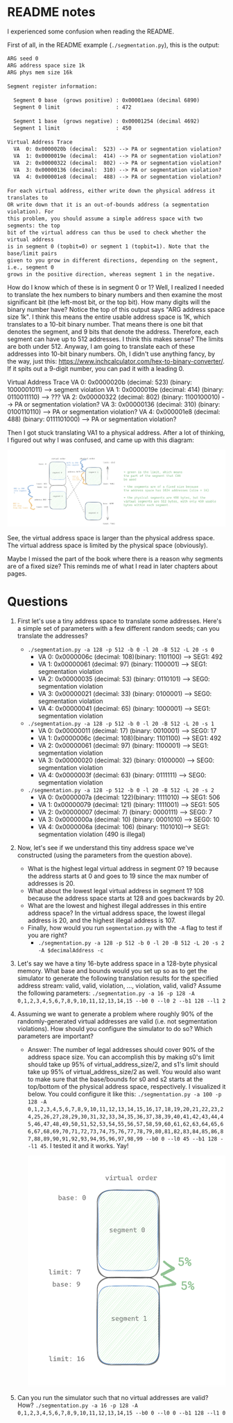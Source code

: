 # README notes

I experienced some confusion when reading the README.

First of all, in the README example (`./segmentation.py`), this is the output:

```
ARG seed 0
ARG address space size 1k
ARG phys mem size 16k

Segment register information:

  Segment 0 base  (grows positive) : 0x00001aea (decimal 6890)
  Segment 0 limit                  : 472

  Segment 1 base  (grows negative) : 0x00001254 (decimal 4692)
  Segment 1 limit                  : 450

Virtual Address Trace
  VA  0: 0x0000020b (decimal:  523) --> PA or segmentation violation?
  VA  1: 0x0000019e (decimal:  414) --> PA or segmentation violation?
  VA  2: 0x00000322 (decimal:  802) --> PA or segmentation violation?
  VA  3: 0x00000136 (decimal:  310) --> PA or segmentation violation?
  VA  4: 0x000001e8 (decimal:  488) --> PA or segmentation violation?

For each virtual address, either write down the physical address it translates to
OR write down that it is an out-of-bounds address (a segmentation violation). For
this problem, you should assume a simple address space with two segments: the top
bit of the virtual address can thus be used to check whether the virtual address
is in segment 0 (topbit=0) or segment 1 (topbit=1). Note that the base/limit pairs
given to you grow in different directions, depending on the segment, i.e., segment 0
grows in the positive direction, whereas segment 1 in the negative.
```

How do I know which of these is in segment 0 or 1? Well, I realized I needed to translate the hex numbers to binary numbers and then examine the most significant bit (the left-most bit, or the top bit). How many digits will the binary number have? Notice the top of this output says "ARG address space size 1k". I think this means the entire usable address space is 1K, which translates to a 10-bit binary number. That means there is one bit that denotes the segment, and 9 bits that denote the address. Therefore, each segment can have up to 512 addresses. I think this makes sense? The limits are both under 512. Anyway, I am going to translate each of these addresses into 10-bit binary numbers. Oh, I didn't use anything fancy, by the way, just this: https://www.inchcalculator.com/hex-to-binary-converter/. If it spits out a 9-digit number, you can pad it with a leading 0.

Virtual Address Trace
VA 0: 0x0000020b (decimal: 523) (binary: 1000001011) --> segment violation
VA 1: 0x0000019e (decimal: 414) (binary: 0110011110) --> ???
VA 2: 0x00000322 (decimal: 802) (binary: 1100100010) --> PA or segmentation violation?
VA 3: 0x00000136 (decimal: 310) (binary: 0100110110) --> PA or segmentation violation?
VA 4: 0x000001e8 (decimal: 488) (binary: 0111101000) --> PA or segmentation violation?

Then I got stuck translating VA1 to a physical address. After a lot of thinking, I figured out why I was confused, and came up with this diagram:

![](images/20241007160450.png)

See, the virtual address space is larger than the physical address space. The virtual address space is limited by the physical space (obviously).

Maybe I missed the part of the book where there is a reason why segments are of a fixed size? This reminds me of what I read in later chapters about pages.

# Questions

1. First let's use a tiny address space to translate some addresses. Here's a simple set of parameters with a few different random seeds; can you translate the addresses?
   - `./segmentation.py -a 128 -p 512 -b 0 -l 20 -B 512 -L 20 -s 0`
     - VA 0: 0x0000006c (decimal: 108)(binary: 1101100) --> SEG1: 492
     - VA 1: 0x00000061 (decimal: 97) (binary: 1100001) --> SEG1: segmentation violation
     - VA 2: 0x00000035 (decimal: 53) (binary: 0110101) --> SEG0: segmentation violation
     - VA 3: 0x00000021 (decimal: 33) (binary: 0100001) --> SEG0: segmentation violation
     - VA 4: 0x00000041 (decimal: 65) (binary: 1000001) --> SEG1: segmentation violation
   - `./segmentation.py -a 128 -p 512 -b 0 -l 20 -B 512 -L 20 -s 1`
     - VA 0: 0x00000011 (decimal: 17) (binary: 0010001) --> SEG0: 17
     - VA 1: 0x0000006c (decimal: 108)(binary: 1101100) --> SEG1: 492
     - VA 2: 0x00000061 (decimal: 97) (binary: 1100001) --> SEG1: segmentation violation
     - VA 3: 0x00000020 (decimal: 32) (binary: 0100000) --> SEG0: segmentation violation
     - VA 4: 0x0000003f (decimal: 63) (binary: 0111111) --> SEG0: segmentation violation
   - `./segmentation.py -a 128 -p 512 -b 0 -l 20 -B 512 -L 20 -s 2`
     - VA 0: 0x0000007a (decimal: 122)(binary: 1111010) --> SEG1: 506
     - VA 1: 0x00000079 (decimal: 121) (binary: 1111001) --> SEG1: 505
     - VA 2: 0x00000007 (decimal: 7) (binary: 0000111) --> SEG0: 7
     - VA 3: 0x0000000a (decimal: 10) (binary: 0001010) --> SEG0: 10
     - VA 4: 0x0000006a (decimal: 106) (binary: 1101010)--> SEG1: segmentation violation (490 is illegal)
2. Now, let's see if we understand this tiny address space we've constructed (using the parameters from the question above).
   - What is the highest legal virtual address in segment 0? 19 because the address starts at 0 and goes to 19 since the max number of addresses is 20.
   - What about the lowest legal virtual address in segment 1? 108 because the address space starts at 128 and goes backwards by 20.
   - What are the lowest and highest illegal addresses in this entire address space? In the virtual address space, the lowest illegal address is 20, and the highest illegal address is 107.
   - Finally, how would you run `segmentation.py` with the `-A` flag to test if you are right?
     - `./segmentation.py -a 128 -p 512 -b 0 -l 20 -B 512 -L 20 -s 2 -A $decimalAddress -c`
3. Let's say we have a tiny 16-byte address space in a 128-byte physical memory. What base and bounds would you set up so as to get the simulator to generate the following translation results for the specified address stream: valid, valid, violation, ..., violation, valid, valid? Assume the following parameters: `./segmentation.py -a 16 -p 128 -A 0,1,2,3,4,5,6,7,8,9,10,11,12,13,14,15 --b0 0 --l0 2 --b1 128 --l1 2`
4. Assuming we want to generate a problem where roughly 90% of the randomly-generated virtual addresses are valid (i.e. not segmentation violations). How should you configure the simulator to do so? Which parameters are important?

   - Answer: The number of legal addresses should cover 90% of the address space size. You can accomplish this by making s0's limit should take up 95% of virtual_address_size/2, and s1's limit should take up 95% of virtual_address_size/2 as well. You would also want to make sure that the base/bounds for s0 and s2 starts at the top/bottom of the physical address space, respectively. I visualized it below. You could configure it like this: `./segmentation.py -a 100 -p 128 -A 0,1,2,3,4,5,6,7,8,9,10,11,12,13,14,15,16,17,18,19,20,21,22,23,24,25,26,27,28,29,30,31,32,33,34,35,36,37,38,39,40,41,42,43,44,45,46,47,48,49,50,51,52,53,54,55,56,57,58,59,60,61,62,63,64,65,66,67,68,69,70,71,72,73,74,75,76,77,78,79,80,81,82,83,84,85,86,87,88,89,90,91,92,93,94,95,96,97,98,99 --b0 0 --l0 45 --b1 128 --l1 45`. I tested it and it works. Yay!

     ![](images/20241007183021.png)

5. Can you run the simulator such that no virtual addresses are valid? How?
   `./segmentation.py -a 16 -p 128 -A 0,1,2,3,4,5,6,7,8,9,10,11,12,13,14,15 --b0 0 --l0 0 --b1 128 --l1 0`
